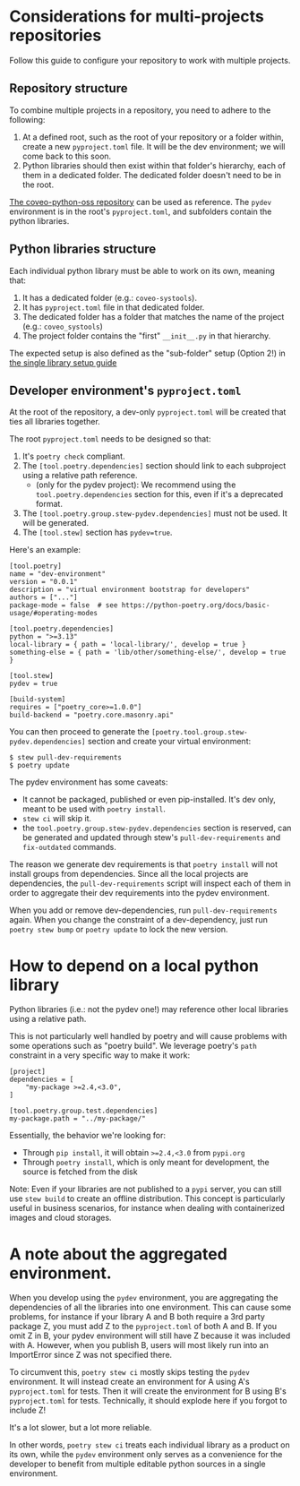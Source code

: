 # Considerations for multi-projects repositories 

Follow this guide to configure your repository to work with multiple projects.


## Repository structure

To combine multiple projects in a repository, you need to adhere to the following:

1. At a defined root, such as the root of your repository or a folder within, create a new `pyproject.toml` file. It will be the dev environment; we will come back to this soon.
2. Python libraries should then exist within that folder's hierarchy, each of them in a dedicated folder. The dedicated folder doesn't need to be in the root.

[The coveo-python-oss repository](https://github.com/coveooss/coveo-python-oss) can be used as reference.
The `pydev` environment is in the root's `pyproject.toml`, and subfolders contain the python libraries.


## Python libraries structure

Each individual python library must be able to work on its own, meaning that:

1. It has a dedicated folder (e.g.: `coveo-systools`). 
2. It has `pyproject.toml` file in that dedicated folder. 
3. The dedicated folder has a folder that matches the name of the project (e.g.: `coveo_systools`)
4. The project folder contains the "first" `__init__.py` in that hierarchy.

The expected setup is also defined as the "sub-folder" setup (Option 2!) in [the single library setup guide](./README_SINGLE_LIBRARY.md)


## Developer environment's `pyproject.toml`

At the root of the repository, a dev-only `pyproject.toml` will be created that ties all libraries together.

The root `pyproject.toml` needs to be designed so that:

1. It's `poetry check` compliant.
2. The `[tool.poetry.dependencies]` section should link to each subproject using a relative path reference.
   - (only for the pydev project): We recommend using the `tool.poetry.dependencies` section for this, even if it's a deprecated format.
3. The `[tool.poetry.group.stew-pydev.dependencies]` must not be used. It will be generated.
4. The `[tool.stew]` section has `pydev=true`.

Here's an example:

```
[tool.poetry]
name = "dev-environment"
version = "0.0.1"
description = "virtual environment bootstrap for developers"
authors = ["..."]
package-mode = false  # see https://python-poetry.org/docs/basic-usage/#operating-modes

[tool.poetry.dependencies]
python = ">=3.13"
local-library = { path = 'local-library/', develop = true }
something-else = { path = 'lib/other/something-else/', develop = true }

[tool.stew]
pydev = true

[build-system]
requires = ["poetry_core>=1.0.0"]
build-backend = "poetry.core.masonry.api"
```

You can then proceed to generate the `[poetry.tool.group.stew-pydev.dependencies]` section and create your virtual environment:

```
$ stew pull-dev-requirements
$ poetry update
```

The pydev environment has some caveats:

- It cannot be packaged, published or even pip-installed. It's dev only, meant to be used with `poetry install`. 
- `stew ci` will skip it.
- the `tool.poetry.group.stew-pydev.dependencies` section is reserved, can be generated and updated through stew's `pull-dev-requirements` and `fix-outdated` commands.

The reason we generate dev requirements is that `poetry install` will not install groups from dependencies.
Since all the local projects are dependencies, the `pull-dev-requirements` script will inspect each of them
in order to aggregate their dev requirements into the pydev environment.

When you add or remove dev-dependencies, run `pull-dev-requirements` again.
When you change the constraint of a dev-dependency, just run `poetry stew bump` or `poetry update` to lock the new version.


# How to depend on a local python library

Python libraries (i.e.: not the pydev one!) may reference other local libraries using a relative path.

This is not particularly well handled by poetry and will cause problems with some operations such as "poetry build". 
We leverage poetry's `path` constraint in a very specific way to make it work:

```
[project]
dependencies = [
    "my-package >=2.4,<3.0",
]

[tool.poetry.group.test.dependencies]
my-package.path = "../my-package/"
```

Essentially, the behavior we're looking for:

- Through `pip install`, it will obtain `>=2.4,<3.0` from `pypi.org`
- Through `poetry install`, which is only meant for development, the source is fetched from the disk

Note: Even if your libraries are not published to a `pypi` server, you can still use `stew build` to create an offline distribution.
This concept is particularly useful in business scenarios, for instance when dealing with containerized images and cloud storages.


# A note about the aggregated environment.

When you develop using the `pydev` environment, you are aggregating the dependencies of all the libraries into one environment.
This can cause some problems, for instance if your library A and B both require a 3rd party package Z, you must add Z to the `pyproject.toml` of both A and B.
If you omit Z in B, your pydev environment will still have Z because it was included with A. 
However, when you publish B, users will most likely run into an ImportError since Z was not specified there.

To circumvent this, `poetry stew ci` mostly skips testing the `pydev` environment.
It will instead create an environment for A using A's `pyproject.toml` for tests.
Then it will create the environment for B using B's `pyproject.toml` for tests.
Technically, it should explode here if you forgot to include Z!

It's a lot slower, but a lot more reliable.

In other words, `poetry stew ci` treats each individual library as a product on its own, while the `pydev` environment
only serves as a convenience for the developer to benefit from multiple editable python sources in a single environment.
